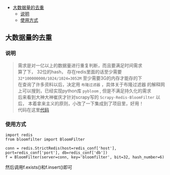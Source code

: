- [大数据量的去重](#%E5%A4%A7%E6%95%B0%E6%8D%AE%E9%87%8F%E7%9A%84%E5%8E%BB%E9%87%8D)
  - [说明](#%E8%AF%B4%E6%98%8E)
  - [使用方式](#%E4%BD%BF%E7%94%A8%E6%96%B9%E5%BC%8F)

<!-- END doctoc generated TOC please keep comment here to allow auto update -->

## 大数据量的去重
### 说明
> 需求是对一亿以上的数据量进行重复判断，而且要满足时间需求  
> 算了下， 32位的hash， 存在redis里面的话至少需要 `32*100000000/1024/1024=3052M` 
> 至少需要3G的内存才能存的下  
> 在查询了许多资料以后，决定用 `布隆过滤器` ，具体关于布隆过滤器
> 的解释网上可以搜到，已经实现python库 `pybloom` , 但是不满足持久化的需求  
> 后来看到大神大神崔庆才针对scrapy写的 `Scrapy-Redis-BloomFilter` 以后，
> 本着拿来主义的原则，小改了一下集成到了项目里，好用！  
> 代码在这里[代码](./utils/bloomfilter.py)

### 使用方式
```text
import redis
from bloomfilter import BloomFilter

conn = redis.StrictRedis(host=redis_conf['host'], port=redis_conf['port'], db=redis_conf['db'])
f = BloomFilter(server=conn, key='bloomfilter', bit=32, hash_number=6)

```
然后调用f.exists()和f.insert()即可

